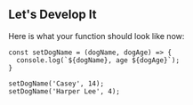 ## Let's Develop It

Here is what your function should look like now:

```
const setDogName = (dogName, dogAge) => {
  console.log(`${dogName}, age ${dogAge}`);
}

setDogName('Casey', 14);
setDogName('Harper Lee', 4);
```